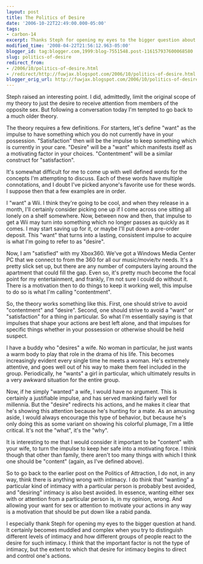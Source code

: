 ```yaml
---
layout: post
title: The Politics of Desire
date: '2006-10-22T22:49:00.000-05:00'
tags:
- carbon-14
excerpt: Thanks Steph for opening my eyes to the bigger question about desire.
modified_time: '2008-04-22T21:56:12.963-05:00'
blogger_id: tag:blogger.com,1999:blog-7551548.post-116157937600068580
slug: politics-of-desire
redirect_from: 
- /2006/10/politics-of-desire.html
- /redirect/http://fuwjax.blogspot.com/2006/10/politics-of-desire.html
blogger_orig_url: http://fuwjax.blogspot.com/2006/10/politics-of-desire.html
---
```


Steph raised an interesting point. I did, admittedly, limit the original scope of my theory to just the desire to receive attention from members of the opposite sex.  But following a conversation today I'm tempted to go back to a much older theory.

The theory requires a few definitions.  For starters, let's define "want" as the impulse to have something which you do not currently have in your possession.  "Satisfaction" then will be the impulse to keep something which is currently in your care.   "Desire" will be a "want" which manifests itself as a motivating factor in your choices.  "Contentment" will be a similar construct for "satisfaction".

It's somewhat difficult for me to come up with well defined words for the concepts I'm attempting to discuss.  Each of these words have multiple connotations, and I doubt I've picked anyone's favorite use for these words.  I suppose then that a few examples are in order.

I "want" a Wii.  I think they're going to be cool, and when they release in a month, I'll certainly consider picking one up if I come across one sitting all lonely on a shelf somewhere.  Now, between now and then, that impulse to get a Wii may turn into something which no longer passes as quickly as it comes.  I may start saving up for it, or maybe I'll put down a pre-order deposit.  This "want" that turns into a lasting, consistent impulse to acquire is what I'm going to refer to as "desire".

Now, I am "satisfied" with my Xbox360.  We've got a Windows Media Center PC that we connect to from the 360 for all our music/movie/tv needs.  It's a pretty slick set up, but there are any number of computers laying around the apartment that could fill the gap.  Even so, it's pretty much become the focal point for my entertainment, and frankly, I'm not sure I could do without it.  There is a motivation then to do things to keep it working well, this impulse to do so is what I'm calling "contentment".

So, the theory works something like this.  First, one should strive to avoid "contentment" and "desire".  Second, one should strive to avoid a "want" or "satisfaction" for a thing in particular.  So what I'm essentially saying is that impulses that shape your actions are best left alone, and that impulses for specific things whether in your possession or otherwise should be held suspect.

I have a buddy who "desires" a wife.  No woman in particular, he just wants a warm body to play that role in the drama of his life.  This becomes increasingly evident every single time he meets a woman.  He's extremely attentive, and goes well out of his way to make them feel included in the group.  Periodically, he "wants" a girl in particular, which ultimately results in a very awkward situation for the entire group.

Now, if he simply "wanted" a wife, I would have no argument.  This is certainly a justifiable impulse, and has served mankind fairly well for millennia.  But the "desire" redirects his actions, and he makes it clear that he's showing this attention because he's hunting for a mate.  As an amusing aside, I would always encourage this type of behavior, but because he's only doing this as some variant on showing his colorful plumage, I'm a little critical.  It's not the "what", it's the "why".

It is interesting to me that I would consider it important to be "content" with your wife, to turn the impulse to keep her safe into a motivating force.  I think though that other than family, there aren't too many things with which I think one should be "content" (again, as I've defined above).

So to go back to the earlier post on the Politics of Attraction, I do not, in any way, think there is anything wrong with intimacy.  I do think that "wanting" a particular kind of intimacy with a particular person is probably best avoided, and "desiring" intimacy is also best avoided.  In essence, wanting either sex with or attention from a particular person is, in my opinion, wrong.  And allowing your want for sex or attention to motivate your actions in any way is a motivation that should be put down like a rabid panda.

I especially thank Steph for opening my eyes to the bigger question at hand.  It certainly becomes muddled and complex when you try to distinguish different levels of intimacy and how different groups of people react to the desire for such intimacy.  I think that the important factor is not the type of intimacy, but the extent to which that desire for intimacy begins to direct and control one's actions.